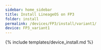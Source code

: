 ```yaml
---
sidebar: home_sidebar
title: Install LineageOS on FP3
folder: install
permalink: /devices/FP3/install/variant1/
device: FP3_variant1
---
```

{% include templates/device_install.md %}
